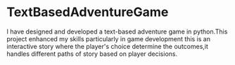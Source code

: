 # TextBasedAdventureGame 
I have designed and developed  a text-based adventure game in python.This project enhanced my skills particularly in game development 
this is an interactive story where the player's choice determine the outcomes,it handles different paths of story based on player decisions.
